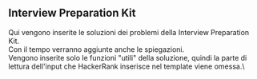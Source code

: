## Interview Preparation Kit

Qui vengono inserite le soluzioni dei problemi della Interview Preparation Kit.\
Con il tempo verranno aggiunte anche le spiegazioni.\
Vengono inserite solo le funzioni "utili" della soluzione, quindi la parte di lettura
dell'input che HackerRank inserisce nel template viene omessa.\